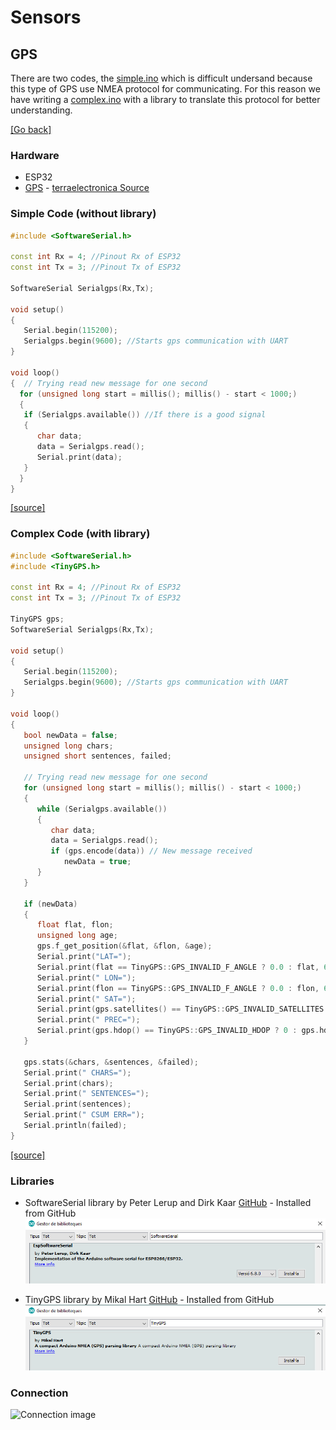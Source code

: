 # Sensors
## GPS
There are two codes, the [simple.ino](simple/simple.ino) which is difficult undersand because this type of GPS use NMEA protocol for communicating.
For this reason we have writing a [complex.ino](complex/complex.ino) with a library to translate this protocol for better understanding.

[[Go back]](/sensors)

### Hardware
* ESP32
* [GPS](docs/gep-neo-6.pdf) - [terraelectronica Source](https://www.terraelectronica.ru/pdf/show?pdf_file=%2Fz%2FDatasheet%2FU%2FUART+GPS+NEO-6M+User+Manual.pdf)

### Simple Code (without library)
```cpp
#include <SoftwareSerial.h>
 
const int Rx = 4; //Pinout Rx of ESP32
const int Tx = 3; //Pinout Tx of ESP32
 
SoftwareSerial Serialgps(Rx,Tx);
 
void setup()
{
   Serial.begin(115200); 
   Serialgps.begin(9600); //Starts gps communication with UART
}
 
void loop()
{  // Trying read new message for one second
  for (unsigned long start = millis(); millis() - start < 1000;)
  {
   if (Serialgps.available()) //If there is a good signal
   {
      char data;
      data = Serialgps.read();
      Serial.print(data);
   }
  }
}
```
[[source]](simple/simple.ino)

### Complex Code (with library)
```cpp
#include <SoftwareSerial.h>
#include <TinyGPS.h>

const int Rx = 4; //Pinout Rx of ESP32
const int Tx = 3; //Pinout Tx of ESP32

TinyGPS gps;
SoftwareSerial Serialgps(Rx,Tx);
 
void setup()
{
   Serial.begin(115200);
   Serialgps.begin(9600); //Starts gps communication with UART
}
 
void loop()
{
   bool newData = false;
   unsigned long chars;
   unsigned short sentences, failed;
   
   // Trying read new message for one second
   for (unsigned long start = millis(); millis() - start < 1000;)
   {
      while (Serialgps.available())
      {
         char data;
         data = Serialgps.read();
         if (gps.encode(data)) // New message received
            newData = true;
      }
   }
 
   if (newData)
   {
      float flat, flon;
      unsigned long age;
      gps.f_get_position(&flat, &flon, &age);
      Serial.print("LAT=");
      Serial.print(flat == TinyGPS::GPS_INVALID_F_ANGLE ? 0.0 : flat, 6);
      Serial.print(" LON=");
      Serial.print(flon == TinyGPS::GPS_INVALID_F_ANGLE ? 0.0 : flon, 6);
      Serial.print(" SAT=");
      Serial.print(gps.satellites() == TinyGPS::GPS_INVALID_SATELLITES ? 0 : gps.satellites());
      Serial.print(" PREC=");
      Serial.print(gps.hdop() == TinyGPS::GPS_INVALID_HDOP ? 0 : gps.hdop());
   }
 
   gps.stats(&chars, &sentences, &failed);
   Serial.print(" CHARS=");
   Serial.print(chars);
   Serial.print(" SENTENCES=");
   Serial.print(sentences);
   Serial.print(" CSUM ERR=");
   Serial.println(failed);
}
```
[[source]](complex/complex.ino)

### Libraries
* SoftwareSerial library by Peter Lerup and Dirk Kaar [GitHub](https://github.com/plerup/espsoftwareserial/) - Installed from GitHub
![SoftwareSerial_library](docs/SoftwareSerial_library.png)

* TinyGPS library by Mikal Hart [GitHub](https://github.com/neosarchizo/TinyGPS) - Installed from GitHub
![TinyGPS_library](docs/TinyGPS_library.png)

### Connection
![Connection image](docs/gps-neo-6.jpeg)
